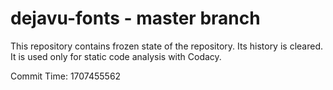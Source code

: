 # dejavu-fonts - master branch

This repository contains frozen state of the repository.
Its history is cleared. It is used only for static code
analysis with Codacy.

Commit Time: 1707455562